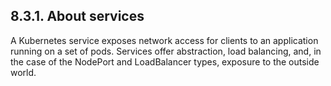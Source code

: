 ## 8.3.1. About services

A Kubernetes service exposes network access for clients to an application running on a set of pods. Services offer abstraction, load balancing, and, in the case of the NodePort and LoadBalancer types, exposure to the outside world.

